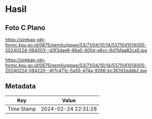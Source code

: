 # Hasil

## Foto C Plano

https://sirekap-obj-formc.kpu.go.id/0875/pemilu/ppwp/53/71/04/10/14/5371041014005-20240224-084003--d3f3dae8-96a0-400d-a6cc-8d7bfaa82ca5.jpg

https://sirekap-obj-formc.kpu.go.id/0875/pemilu/ppwp/53/71/04/10/14/5371041014005-20240224-084220--4f7c471c-5a55-474a-9266-bc367d2eddb2.jpg


## Metadata

| Key        | Value               |
| ---------- | ------------------- |
| Time Stamp | 2024-02-24 22:31:28 |



